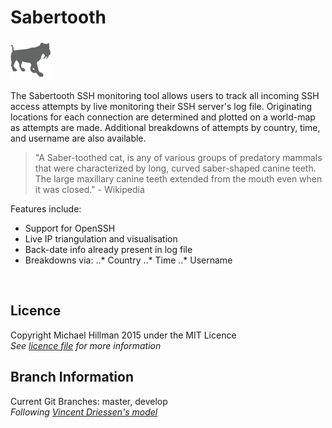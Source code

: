 # Sabertooth

<div style="align:center"><img src ="img_src/logo_64.png" /></div>

The Sabertooth SSH monitoring tool allows users to track all incoming SSH access attempts by live
monitoring their SSH server's log file. Originating locations for each connection are determined
and plotted on a world-map as attempts are made. Additional breakdowns of attempts by country,
time, and username are also available.

> "A Saber-toothed cat, is any of various groups of predatory mammals that were characterized by long, 
> curved saber-shaped canine teeth. The large maxillary canine teeth extended from the mouth even 
> when it was closed." - Wikipedia

Features include:
* Support for OpenSSH
* Live IP triangulation and visualisation
* Back-date info already present in log file
* Breakdowns via:
..* Country
..* Time
..* Username
<br />

## Licence
Copyright Michael Hillman 2015 under the MIT Licence  
_See [licence file](LICENCE) for more information_
<br />
  
## Branch Information
Current Git Branches: master, develop  
_Following [Vincent Driessen's model](http://nvie.com/posts/a-successful-git-branching-model/)_

